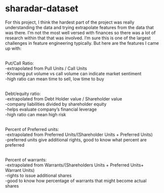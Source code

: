 # sharadar-dataset

For this project, I think the hardest part of the project was really understanding the data and trying extrapolate features from the data that was there. I’m not the most well versed with finances so there was a lot of research within that that was involved. I’m sure this is one of the largest challenges in feature engineering typically. But here are the features I came up with: </br></br>

Put/Call Ratio: </br>
	-extrapolated from Pull Units / Call Units</br>
	-Knowing put volume vs call volume can indicate market sentiment</br>
	-high ratio can mean time to sell, low time to buy</br></br>

Debt/equity ratio:</br>
	-extrapolated from Debt Holder value / Shareholder value </br>
	-company liabilities divided by shareholder equity</br>
	-helps evaluate company’s financial leverage</br>
	-high ratio can mean high risk</br></br>

Percent of Preferred units:</br>
	-extrapolated from Preferred Units/(Shareholder Units + Preferred Units)</br>
	-preferred units give additional rights, good to know what percent are preferred</br></br>

Percent of warrants:</br>
	-extrapolated from Warrants/(Shareholders Units + Preferred Units+ Warrant Units)</br>
	-rights to issue additional shares</br>
	-good to know how percentage of warrants that might become actual shares</br>
